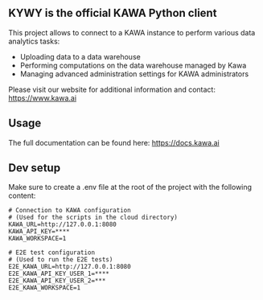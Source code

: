 ## KYWY is the official KAWA Python client

This project allows to connect to a KAWA instance to perform various data analytics tasks:

- Uploading data to a data warehouse
- Performing computations on the data warehouse managed by Kawa
- Managing advanced administration settings for KAWA administrators

Please visit our website for additional information and contact: https://www.kawa.ai

## Usage
The full documentation can be found here: https://docs.kawa.ai

## Dev setup
Make sure to create a .env file at the root of the project with the following content:

```
# Connection to KAWA configuration
# (Used for the scripts in the cloud directory)
KAWA_URL=http://127.0.0.1:8080
KAWA_API_KEY=****
KAWA_WORKSPACE=1

# E2E test configuration
# (Used to run the E2E tests)
E2E_KAWA_URL=http://127.0.0.1:8080
E2E_KAWA_API_KEY_USER_1=****
E2E_KAWA_API_KEY_USER_2=***
E2E_KAWA_WORKSPACE=1
```





